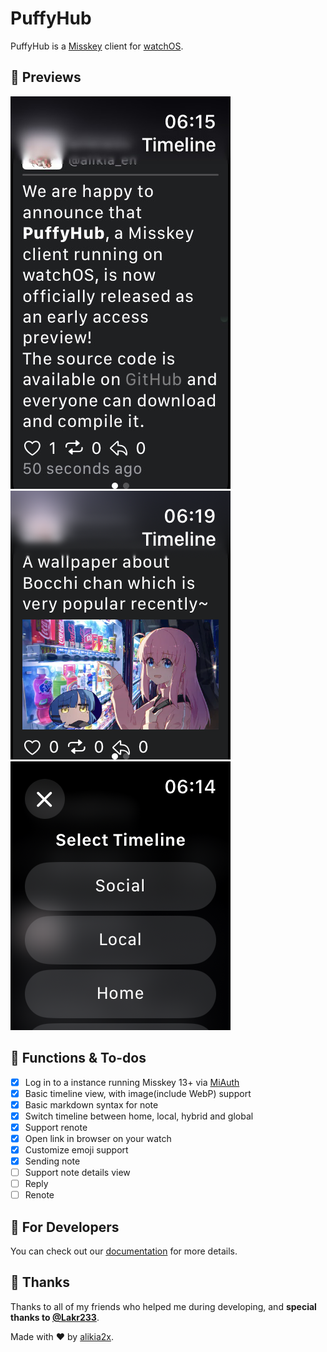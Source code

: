# PuffyHub

PuffyHub is a [Misskey](https://misskey-hub.net) client for [watchOS](https://www.apple.com/watchos/).

## 👀 Previews

![Plain Post](./Resources/Assets/Post.png)
![Post with image](./Resources/Assets/ImagePost.png)
![Timeline selector](./Resources/Assets/TimelineSelect.png)

## 🌟 Functions & To-dos

- [x] Log in to a instance running Misskey 13+ via [MiAuth](https://misskey-hub.net/ja/docs/for-developers/api/token/miauth/)
- [x] Basic timeline view, with image(include WebP) support
- [x] Basic markdown syntax for note
- [x] Switch timeline between home, local, hybrid and global
- [x] Support renote
- [x] Open link in browser on your watch
- [x] Customize emoji support
- [x] Sending note
- [ ] Support note details view
- [ ] Reply
- [ ] Renote

## 🔧 For Developers

You can check out our [documentation](./Docs/README.md) for more details.

## 🥰 Thanks

Thanks to all of my friends who helped me during developing, and **special thanks to [@Lakr233](https://twitter.com/@Lakr233)**.

Made with ❤️ by [alikia2x](https://alikia2x.com).
